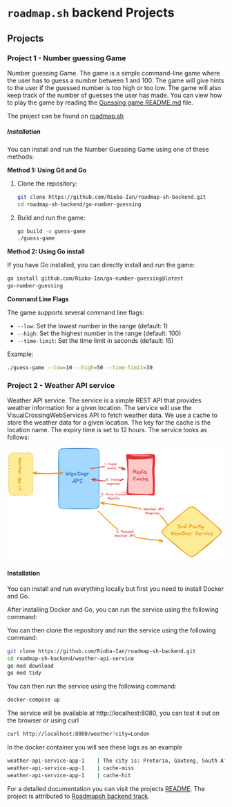 # <code>roadmap.sh</code> backend Projects

## Projects

### Project 1 - Number guessing Game

Number guessing Game.
The game is a simple command-line game where the user has to guess a number between 1 and 100. The game will give hints to the user if the guessed number is too high or too low. The game will also keep track of the number of guesses the user has made.
You can view how to play the game by reading the [Guessing game README.md](https://github.com/Rioba-Ian/roadmap-sh-backend/tree/main/go-number-guessing) file.

The project can be found on [roadmap.sh](https://roadmap.sh/projects/number-guessing-game)

##### Installation

You can install and run the Number Guessing Game using one of these methods:

**Method 1: Using Git and Go**

1. Clone the repository:

   ```bash
   git clone https://github.com/Rioba-Ian/roadmap-sh-backend.git
   cd roadmap-sh-backend/go-number-guessing
   ```

2. Build and run the game:
   ```bash
   go build -o guess-game
   ./guess-game
   ```

**Method 2: Using Go install**

If you have Go installed, you can directly install and run the game:

```bash
go install github.com/Rioba-Ian/go-number-guessing@latest
go-number-guessing
```

**Command Line Flags**

The game supports several command line flags:

- `--low`: Set the lowest number in the range (default: 1)
- `--high`: Set the highest number in the range (default: 100)
- `--time-limit`: Set the time limit in seconds (default: 15)

Example:

```bash
./guess-game --low=10 --high=50 --time-limit=30
```

### Project 2 - Weather API service

Weather API service.
The service is a simple REST API that provides weather information for a given location. The service will use the VisualCrossingWebServices API to fetch weather data. We use a cache to store the weather data for a given location. The key for the cache is the location name. The expiry time is set to 12 hours. The service looks as follows:

![](./weather-api-service/docs/weather-api-f8i1q.png)

#### Installation

You can install and run everything locally but first you need to install Docker and Go.

After installing Docker and Go, you can run the service using the following command:

You can then clone the repository and run the service using the following command:

```bash
git clone https://github.com/Rioba-Ian/roadmap-sh-backend.git
cd roadmap-sh-backend/weather-api-service
go mod download
go mod tidy
```

You can then run the service using the following command:

```bash
docker-compose up
```

The service will be available at http://localhost:8080, you can test it out on the browser or using curl

```bash
curl http://localhost:8080/weather?city=London
```

In the docker container you will see these logs as an example

```bash
weather-api-service-app-1    | The city is: Pretoria, Gauteng, South Africa
weather-api-service-app-1    | cache-miss
weather-api-service-app-1    | cache-hit
```

For a detailed documentation you can visit the projects [README](./weather-api-service/README.md).
The project is attributed to [Roadmapsh backend track](https://roadmap.sh/projects/weather-api-wrapper-service).
